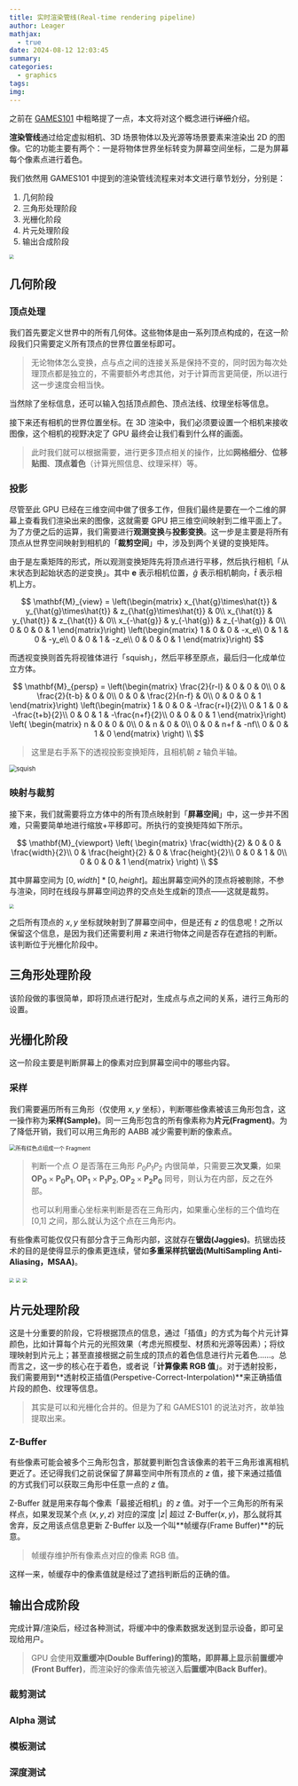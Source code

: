 ```yaml
---
title: 实时渲染管线(Real-time rendering pipeline)
author: Leager
mathjax:
  - true
date: 2024-08-12 12:03:45
summary:
categories:
  - graphics
tags:
img:
---
```


之前在 [GAMES101](../../note/games101note/#实时渲染管线real-time-rendering-pipeline) 中粗略提了一点，本文将对这个概念进行<del>详细</del>介绍。

<!-- more -->

**渲染管线**通过给定虚拟相机、3D 场景物体以及光源等场景要素来渲染出 2D 的图像。它的功能主要有两个：一是将物体世界坐标转变为屏幕空间坐标，二是为屏幕每个像素点进行着色。

我们依然用 GAMES101 中提到的渲染管线流程来对本文进行章节划分，分别是：

1. 几何阶段
2. 三角形处理阶段
3. 光栅化阶段
4. 片元处理阶段
5. 输出合成阶段

<img src="gpipe.png" style="zoom:50%">

## 几何阶段

### 顶点处理

我们首先要定义世界中的所有几何体。这些物体是由一系列顶点构成的，在这一阶段我们只需要定义所有顶点的世界位置坐标即可。

> 无论物体怎么变换，点与点之间的连接关系是保持不变的，同时因为每次处理顶点都是独立的，不需要额外考虑其他，对于计算而言更简便，所以进行这一步速度会相当快。

当然除了坐标信息，还可以输入包括顶点颜色、顶点法线、纹理坐标等信息。

接下来还有相机的世界位置坐标。在 3D 渲染中，我们必须要设置一个相机来接收图像，这个相机的视野决定了 GPU 最终会让我们看到什么样的画面。

> 此时我们就可以根据需要，进行更多顶点相关的操作，比如**网格细分**、**位移贴图**、**顶点着色**（计算光照信息、纹理采样）等。

### 投影

尽管至此 GPU 已经在三维空间中做了很多工作，但我们最终是要在一个二维的屏幕上查看我们渲染出来的图像，这就需要 GPU 把三维空间映射到二维平面上了。为了方便之后的运算，我们需要进行**观测变换**与**投影变换**。这一步是主要是将所有顶点从世界空间映射到相机的「**裁剪空间**」中，涉及到两个关键的变换矩阵。

由于是左乘矩阵的形式，所以观测变换矩阵先将顶点进行平移，然后执行相机「从末状态到起始状态的逆变换」。其中 $\mathbf{e}$ 表示相机位置，$\hat{g}$ 表示相机朝向，$\hat{t}$ 表示相机上方。

$$
\mathbf{M}_{view} =
\left(\begin{matrix}
x_{\hat{g}\times\hat{t}} & y_{\hat{g}\times\hat{t}} & z_{\hat{g}\times\hat{t}} & 0\\
x_{\hat{t}} & y_{\hat{t}} & z_{\hat{t}} & 0\\
x_{-\hat{g}} & y_{-\hat{g}} & z_{-\hat{g}} & 0\\
0 & 0 & 0 & 1
\end{matrix}\right)
\left(\begin{matrix}
1 & 0 & 0 & -x_e\\
0 & 1 & 0 & -y_e\\
0 & 0 & 1 & -z_e\\
0 & 0 & 0 & 1
\end{matrix}\right)
$$

而透视变换则首先将视锥体进行「squish」，然后平移至原点，最后归一化成单位立方体。

$$
\mathbf{M}_{persp} =
\left(\begin{matrix}
\frac{2}{r-l} & 0 & 0 & 0\\
0 & \frac{2}{t-b} & 0 & 0\\
0 & 0 & \frac{2}{n-f} & 0\\
0 & 0 & 0 & 1
\end{matrix}\right)
\left(\begin{matrix}
1 & 0 & 0 & -\frac{r+l}{2}\\
0 & 1 & 0 & -\frac{t+b}{2}\\
0 & 0 & 1 & -\frac{n+f}{2}\\
0 & 0 & 0 & 1
\end{matrix}\right)
\left(
\begin{matrix}
n & 0 & 0 & 0\\
0 & n & 0 & 0\\
0 & 0 & n+f & -nf\\
0 & 0 & 1 & 0
\end{matrix}
\right) \\
$$

> 这里是右手系下的透视投影变换矩阵，且相机朝 $z$ 轴负半轴。

<img src="squish.png" alt="squish" style="zoom:80%"/>

### 映射与裁剪

接下来，我们就需要将立方体中的所有顶点映射到「**屏幕空间**」中，这一步并不困难，只需要简单地进行缩放+平移即可。所执行的变换矩阵如下所示。

$$
\mathbf{M}_{viewport}
\left(
\begin{matrix}
\frac{width}{2} & 0 & 0 & \frac{width}{2}\\
0 & \frac{height}{2} & 0 & \frac{height}{2}\\
0 & 0 & 1 & 0\\
0 & 0 & 0 & 1
\end{matrix}
\right) \\
$$

其中屏幕空间为 $[0, width]*[0, height]$。超出屏幕空间外的顶点将被剔除，不参与渲染，同时在线段与屏幕空间边界的交点处生成新的顶点——这就是裁剪。

<img src="clip.png" style="zoom:50%">

之后所有顶点的 $x, y$ 坐标就映射到了屏幕空间中，但是还有 $z$ 的信息呢！之所以保留这个信息，是因为我们还需要利用 $z$ 来进行物体之间是否存在遮挡的判断。该判断位于光栅化阶段中。

## 三角形处理阶段

该阶段做的事很简单，即将顶点进行配对，生成点与点之间的关系，进行三角形的设置。

## 光栅化阶段

这一阶段主要是判断屏幕上的像素对应到屏幕空间中的哪些内容。

### 采样

我们需要遍历所有三角形（仅使用 $x, y$ 坐标），判断哪些像素被该三角形包含，这一操作称为**采样(Sample)**。同一三角形包含的所有像素称为**片元(Fragment)**。为了降低开销，我们可以用三角形的 AABB 减少需要判断的像素点。

<img src="sample.png" alt="所有红色点组成一个 Fragment" style="zoom:70%">

> 判断一个点 $O$ 是否落在三角形 $P_0P_1P_2$ 内很简单，只需要**三次叉乘**，如果 $\mathbf{OP_0}\times\mathbf{P_0P_1}, \mathbf{OP_1}\times\mathbf{P_1P_2}, \mathbf{OP_2}\times\mathbf{P_2P_0}$ 同号，则认为在内部，反之在外部。
>
> 也可以利用重心坐标来判断是否在三角形内，如果重心坐标的三个值均在 [0,1] 之间，那么就认为这个点在三角形内。

有些像素可能仅仅只有部分含于三角形内部，这就存在**锯齿(Jaggies)**。抗锯齿技术的目的是使得显示的像素更连续，譬如**多重采样抗锯齿(MultiSampling Anti-Aliasing，MSAA)**。

<img src="22supersample.png" style="zoom:50%">
<img src="afterss.png" style="zoom:50%">
<img src="result.png" style="zoom:50%">

## 片元处理阶段

这是十分重要的阶段，它将根据顶点的信息，通过「插值」的方式为每个片元计算颜色，比如计算每个片元的光照效果（考虑光照模型、材质和光源等因素）；将纹理映射到片元上；甚至直接根据之前生成的顶点的着色信息进行片元着色……。总而言之，这一步的核心在于着色，或者说「**计算像素 RGB 值**」。对于透射投影，我们需要用到**透射校正插值(Perspetive-Correct-Interpolation)**来正确插值片段的颜色、纹理等信息。

> 其实是可以和光栅化合并的。但是为了和 GAMES101 的说法对齐，故单独提取出来。

### Z-Buffer

有些像素可能会被多个三角形包含，那就要判断包含该像素的若干三角形谁离相机更近了。还记得我们之前说保留了屏幕空间中所有顶点的 $z$ 值，接下来通过插值的方式我们可以获取三角形中任意一点的 $z$ 值。

Z-Buffer 就是用来存每个像素「最接近相机」的 $z$ 值。对于一个三角形的所有采样点，如果发现某个点 $(x, y, z)$ 对应的深度 $|z|$ 超过 $\text{Z-Buffer}(x, y)$，那么就将其舍弃，反之用该点信息更新 Z-Buffer 以及一个叫**帧缓存(Frame Buffer)**的玩意。

> 帧缓存维护所有像素点对应的像素 RGB 值。

这样一来，帧缓存中的像素值就是经过了遮挡判断后的正确的值。

## 输出合成阶段

完成计算/渲染后，经过各种测试，将缓冲中的像素数据发送到显示设备，即可呈现给用户。

> GPU 会使用**双重缓冲(Double Buffering)**的策略，即屏幕上显示**前置缓冲(Front Buffer)**，而渲染好的像素值先被送入**后置缓冲(Back Buffer)**。

### 裁剪测试

### Alpha 测试

### 模板测试

### 深度测试